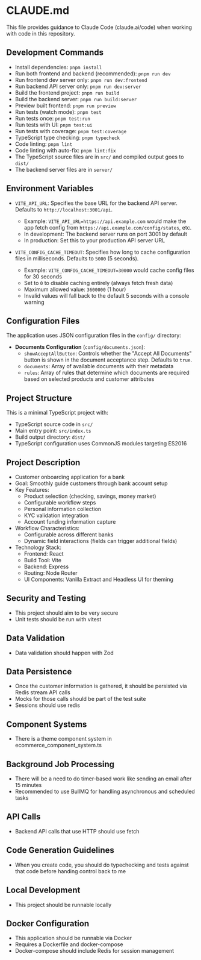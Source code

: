 # CLAUDE.md

This file provides guidance to Claude Code (claude.ai/code) when working with code in this repository.

## Development Commands

- Install dependencies: `pnpm install`
- Run both frontend and backend (recommended): `pnpm run dev`
- Run frontend dev server only: `pnpm run dev:frontend`
- Run backend API server only: `pnpm run dev:server`
- Build the frontend project: `pnpm run build`
- Build the backend server: `pnpm run build:server`
- Preview built frontend: `pnpm run preview`
- Run tests (watch mode): `pnpm test`
- Run tests once: `pnpm test:run`
- Run tests with UI: `pnpm test:ui`
- Run tests with coverage: `pnpm test:coverage`
- TypeScript type checking: `pnpm typecheck`
- Code linting: `pnpm lint`
- Code linting with auto-fix: `pnpm lint:fix`
- The TypeScript source files are in `src/` and compiled output goes to `dist/`
- The backend server files are in `server/`

## Environment Variables

- `VITE_API_URL`: Specifies the base URL for the backend API server. Defaults to `http://localhost:3001/api`. 
  - Example: `VITE_API_URL=https://api.example.com` would make the app fetch config from `https://api.example.com/config/states`, etc.
  - In development: The backend server runs on port 3001 by default
  - In production: Set this to your production API server URL

- `VITE_CONFIG_CACHE_TIMEOUT`: Specifies how long to cache configuration files in milliseconds. Defaults to `5000` (5 seconds).
  - Example: `VITE_CONFIG_CACHE_TIMEOUT=30000` would cache config files for 30 seconds
  - Set to `0` to disable caching entirely (always fetch fresh data)
  - Maximum allowed value: `3600000` (1 hour)
  - Invalid values will fall back to the default 5 seconds with a console warning

## Configuration Files

The application uses JSON configuration files in the `config/` directory:

- **Documents Configuration** (`config/documents.json`):
  - `showAcceptAllButton`: Controls whether the "Accept All Documents" button is shown in the document acceptance step. Defaults to `true`.
  - `documents`: Array of available documents with their metadata
  - `rules`: Array of rules that determine which documents are required based on selected products and customer attributes

## Project Structure

This is a minimal TypeScript project with:
- TypeScript source code in `src/`
- Main entry point: `src/index.ts`
- Build output directory: `dist/`
- TypeScript configuration uses CommonJS modules targeting ES2016

## Project Description

- Customer onboarding application for a bank
- Goal: Smoothly guide customers through bank account setup
- Key Features:
  - Product selection (checking, savings, money market)
  - Configurable workflow steps
  - Personal information collection
  - KYC validation integration
  - Account funding information capture
- Workflow Characteristics:
  - Configurable across different banks
  - Dynamic field interactions (fields can trigger additional fields)
- Technology Stack:
  - Frontend: React
  - Build Tool: Vite
  - Backend: Express
  - Routing: Node Router
  - UI Components: Vanilla Extract and Headless UI for theming

## Security and Testing

- This project should aim to be very secure
- Unit tests should be run with vitest

## Data Validation

- Data validation should happen with Zod

## Data Persistence

- Once the customer information is gathered, it should be persisted via Redis stream API calls
- Mocks for those calls should be part of the test suite
- Sessions should use redis

## Component Systems

- There is a theme component system in ecommerce_component_system.ts

## Background Job Processing

- There will be a need to do timer-based work like sending an email after 15 minutes
- Recommended to use BullMQ for handling asynchronous and scheduled tasks

## API Calls

- Backend API calls that use HTTP should use fetch

## Code Generation Guidelines

- When you create code, you should do typechecking and tests against that code before handing control back to me

## Local Development

- This project should be runnable locally

## Docker Configuration

- This application should be runnable via Docker
- Requires a Dockerfile and docker-compose
- Docker-compose should include Redis for session management